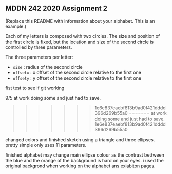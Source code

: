 ## MDDN 242 2020 Assignment 2

(Replace this README with information about your alphabet. This is an example.)

Each of my letters is composed with two circles. The size and position of the first circle is fixed, but the location and size of the second circle is controlled by three parameters.

The three parameters per letter:
  * `size` : radius of the second circle
  * `offsetx` : x offset of the second circle relative to the first one
  * `offsety` : y offset of the second circle relative to the first one

fist test to see if git working

9/5
at work doing some and just had to save.
>>>>>>> 1e6e837eaebf813b9ad0f421dddd396d269b55a0
=======
at work doing some and just had to save.
>>>>>>> 1e6e837eaebf813b9ad0f421dddd396d269b55a0

changed colors and finished sketch using a triangle and three ellipses. pretty simple only uses 11 parameters.

finished alphabet may change main ellipse colour as the contrast bettween the blue and the orange of the background is hard on your
eyes. i used the original backgrond when working on the alphabet ans exiabiton pages.